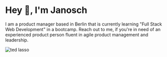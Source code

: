 # Hey 👋, I'm Janosch

I am a product manager based in Berlin that is currently learning "Full Stack Web Development" in a bootcamp. Reach out to me, if you're in need of an experienced product person fluent in agile product management and leadership.

![ted lasso](https://media.tenor.com/mMcz7muunSkAAAAC/ted-lasso-tedlassogifs.gif)

<!--
**j-schilling/j-schilling** is a ✨ _special_ ✨ repository because its `README.md` (this file) appears on your GitHub profile.

Here are some ideas to get you started:

- 🔭 I’m currently working on ...
- 🌱 I’m currently learning ...
- 👯 I’m looking to collaborate on ...
- 🤔 I’m looking for help with ...
- 💬 Ask me about ...
- 📫 How to reach me: ...
- 😄 Pronouns: ...
- ⚡ Fun fact: ...
-->
